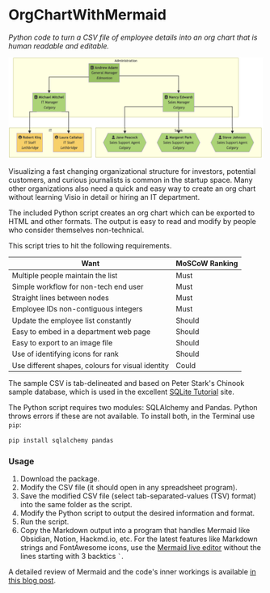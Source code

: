 # OrgChartWithMermaid
*Python code to turn a CSV file of employee details into an org chart that is human readable and editable.*

![Sample Org Chart Output](https://github.com/wrashi/OrgChartWithMermaid/blob/main/mermaid-diagram-2023-06-27-073747.png?raw=true)

Visualizing a fast changing organizational structure for investors, potential customers, and curious journalists 
	is common in the startup space.
Many other organizations also need a quick and easy way to create an org chart without learning Visio in detail or hiring an IT department.

The included Python script creates an org chart which can be exported to HTML and other formats. 
The output is easy to read and modify by people who consider themselves non-technical.

This script tries to hit the following requirements.

| Want                                              | MoSCoW Ranking |
| ------------------------------------------------- | -------------- |
| Multiple people maintain the list                 | Must           |
| Simple workflow for non-tech end user             | Must           |
| Straight lines between nodes                      | Must           |
| Employee IDs non-contiguous integers              | Must           |
| Update the employee list constantly               | Should         |
| Easy to embed in a department web page            | Should         |
| Easy to export to an image file                   | Should         |
| Use of identifying icons for rank                 | Should         |
| Use different shapes, colours for visual identity | Could          |

The sample CSV is tab-delineated and based on Peter Stark's Chinook sample database, which is used in the excellent [SQLite Tutorial](https://www.sqlitetutorial.net/) site. 

The Python script requires two modules: SQLAlchemy and Pandas.
Python throws errors if these are not available.
To install both, in the Terminal use `pip`:

```bash
pip install sqlalchemy pandas
```


###  Usage

1. Download the package.
2. Modify the CSV file (it should open in any spreadsheet program).
3. Save the modified CSV file (select tab-separated-values (TSV) format) into the same folder as the script.
4. Modify the Python script to output the desired information and format.
5. Run the script.
6. Copy the Markdown output into a program that handles Mermaid like Obsidian, Notion, Hackmd.io, etc. 
   For the latest features like Markdown strings and FontAwesome icons, use the [Mermaid live editor](https://mermaid.live) without the lines starting with 3 backtics `` ` ``.

A detailed review of Mermaid and the code's inner workings is available [in this blog post](https://wpenner.com/en/blog/building-an-org-chart-with-mermaid).
